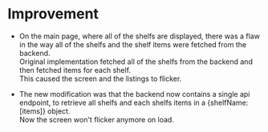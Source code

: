 # Improvement
* On the main page, where all of the shelfs are displayed, there was a flaw in the way all of the shelfs and the shelf items were fetched from the backend. <br />
Original implementation fetched all of the shelfs from the backend and then fetched items for each shelf. <br />
This caused the screen and the listings to flicker. <br />

* The new modification was that the backend now contains a single api endpoint, to retrieve all shelfs and each shelfs items in a {shelfName: [items]} object.<br />
Now the screen won't flicker anymore on load.